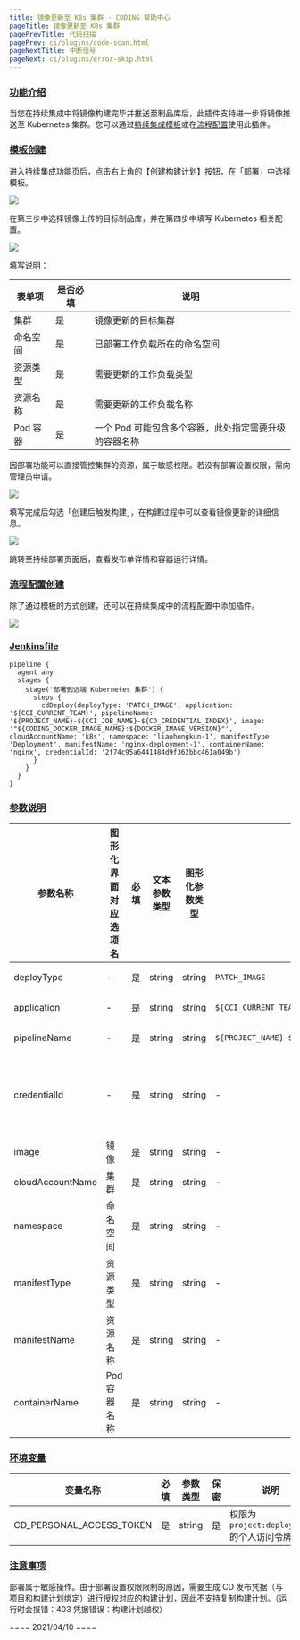 ```yaml
---
title: 镜像更新至 K8s 集群 - CODING 帮助中心
pageTitle: 镜像更新至 K8s 集群
pagePrevTitle: 代码扫描
pagePrev: ci/plugins/code-scan.html
pageNextTitle: 中断信号
pageNext: ci/plugins/error-skip.html
---
```


### [功能介绍](#intro)

当您在持续集成中将镜像构建完毕并推送至制品库后，此插件支持进一步将镜像推送至 Kubernetes 集群。您可以通过[持续集成模板](#template)或在[流程配置](#process-configuration)使用此插件。

### [模板创建](#template)

进入持续集成功能页后，点击右上角的【创建构建计划】按钮，在「部署」中选择模板。

![](https://help-assets.codehub.cn/enterprise/20210410104514.png)

在第三步中选择镜像上传的目标制品库，并在第四步中填写 Kubernetes 相关配置。

![](https://help-assets.codehub.cn/enterprise/20210410105038.png)

填写说明：

| 表单项   | 是否必填 | 说明                                                  |
| -------- | ---- | ----------------------------------------------------- |
| 集群     | 是   | 镜像更新的目标集群                                    |
| 命名空间 | 是   | 已部署工作负载所在的命名空间                          |
| 资源类型 | 是   | 需要更新的工作负载类型                                |
| 资源名称 | 是   | 需要更新的工作负载名称                                |
| Pod 容器 | 是   | 一个 Pod 可能包含多个容器，此处指定需要升级的容器名称 |

因部署功能可以直接管控集群的资源，属于敏感权限。若没有部署设置权限，需向管理员申请。

![](https://help-assets.codehub.cn/enterprise/20210410105513.png)

填写完成后勾选「创建后触发构建」，在构建过程中可以查看镜像更新的详细信息。

![](https://help-assets.codehub.cn/enterprise/20210410105720.png)

跳转至持续部署页面后，查看发布单详情和容器运行详情。

<!--![](https://help-assets.codehub.cn/enterprise/20210410105803.png)

![](https://help-assets.codehub.cn/enterprise/20210410105828.png)-->

### [流程配置创建](#process-configuration)

除了通过模板的方式创建，还可以在持续集成中的流程配置中添加插件。

![](https://help-assets.codehub.cn/enterprise/20210410110023.png)

### [Jenkinsfile](#jenkins)

```jenkins
pipeline {
  agent any
  stages {
    stage('部署到远端 Kubernetes 集群') {
      steps {
        cdDeploy(deployType: 'PATCH_IMAGE', application: '${CCI_CURRENT_TEAM}', pipelineName: '${PROJECT_NAME}-${CCI_JOB_NAME}-${CD_CREDENTIAL_INDEX}', image: '"${CODING_DOCKER_IMAGE_NAME}:${DOCKER_IMAGE_VERSION}"', cloudAccountName: 'k8s', namespace: 'liaohongkun-1', manifestType: 'Deployment', manifestName: 'nginx-deployment-1', containerName: 'nginx', credentialId: '2f74c95a6441484d9f362bbc461a049b')
      }
    }
  }
}
```

### [参数说明](#parameter)

| 参数名称         | 图形化界面对应选项名 | 必填 | 文本参数类型 | 图形化参数类型 | 默认值                                                   | 说明                                |
| ---------------- | -------------------- | ---- | ------------ | -------------- | -------------------------------------------------------- | ----------------------------------- |
| deployType       | -                    | 是   | string       | string         | `PATCH_IMAGE`                                            | 发布类型                            |
| application      | -                    | 是   | string       | string         | `${CCI_CURRENT_TEAM}`                                    | CD 应用名称                         |
| pipelineName     | -                    | 是   | string       | string         | `${PROJECT_NAME}-${CCI_JOB_NAME}-${CD_CREDENTIAL_INDEX}` | 部署流程名称                        |
| credentialId     | -                    | 是   | string       | string         | -                                                        | CD 发布凭据（与项目和构建计划绑定） |
| image            | 镜像                 | 是   | string       | string         | -                                                        | Docker 镜像                         |
| cloudAccountName | 集群                 | 是   | string       | string         | -                                                        | 云账号名称                          |
| namespace        | 命名空间             | 是   | string       | string         | -                                                        | 命名空间                            |
| manifestType     | 资源类型             | 是   | string       | string         | -                                                        | 资源类型                            |
| manifestName     | 资源名称             | 是   | string       | string         | -                                                        | 资源名称                            |
| containerName    | Pod 容器名称         | 是   | string       | string         | -                                                        | Pod 容器名称                        |

### [环境变量](#env)

| 变量名称                 | 必填 | 参数类型 | 保密 | 说明                                       |
| ------------------------ | ---- | -------- | ---- | ------------------------------------------ |
| CD_PERSONAL_ACCESS_TOKEN | 是   | string   | 是   | 权限为 `project:deployment` 的个人访问令牌 |

### [注意事项](#notice)

部署属于敏感操作。由于部署设置权限限制的原因，需要生成 CD 发布凭据（与项目和构建计划绑定）进行授权对应的构建计划，因此不支持复制构建计划。（运行时会报错：403 凭据错误：构建计划越权）

==== 2021/04/10 ====
